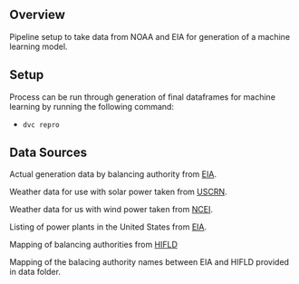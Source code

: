 ## Overview

Pipeline setup to take data from NOAA and EIA for generation of a machine learning model.


## Setup

Process can be run through generation of final dataframes for machine learning by running the following command:

  - `dvc repro`

## Data Sources

Actual generation data by balancing authority from [EIA](https://www.eia.gov/opendata/).

Weather data for use with solar power taken from [USCRN](https://www.ncdc.noaa.gov/crn/qcdatasets.html).

Weather data for us with wind power taken from [NCEI](https://www.ncei.noaa.gov/support/access-data-service-api-user-documentation).

Listing of power plants in the United States from [EIA](https://www.eia.gov/maps/map_data/PowerPlants_US_EIA.zip).

Mapping of balancing authorities from [HIFLD](https://opendata.arcgis.com/datasets/02602aecc68d4e0a90bf65e818155f60_0.zip)

Mapping of the balacing authority names between EIA and HIFLD provided in data folder.


